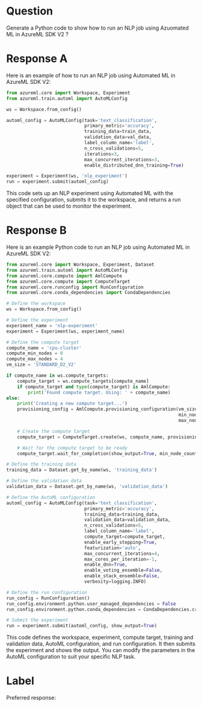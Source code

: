 
# Question

Generate a Python code to show how to run an NLP job using Azuomated ML in AzureML SDK V2 ?

# Response A

Here is an example of how to run an NLP job using Automated ML in AzureML SDK V2:

```python
from azureml.core import Workspace, Experiment
from azureml.train.automl import AutoMLConfig

ws = Workspace.from_config()

automl_config = AutoMLConfig(task='text_classification',
                             primary_metric='accuracy',
                             training_data=train_data,
                             validation_data=val_data,
                             label_column_name='label',
                             n_cross_validations=5,
                             iterations=3,
                             max_concurrent_iterations=3,
                             enable_distributed_dnn_training=True)

experiment = Experiment(ws, 'nlp_experiment')
run = experiment.submit(automl_config)
```

This code sets up an NLP experiment using Automated ML with the specified configuration, submits it to the workspace, and returns a run object that can be used to monitor the experiment.

# Response B

Here is an example Python code to run an NLP job using Automated ML in AzureML SDK V2:

```python
from azureml.core import Workspace, Experiment, Dataset
from azureml.train.automl import AutoMLConfig
from azureml.core.compute import AmlCompute
from azureml.core.compute import ComputeTarget
from azureml.core.runconfig import RunConfiguration
from azureml.core.conda_dependencies import CondaDependencies

# Define the workspace
ws = Workspace.from_config()

# Define the experiment
experiment_name = 'nlp-experiment'
experiment = Experiment(ws, experiment_name)

# Define the compute target
compute_name = 'cpu-cluster'
compute_min_nodes = 0
compute_max_nodes = 4
vm_size = 'STANDARD_D2_V2'

if compute_name in ws.compute_targets:
    compute_target = ws.compute_targets[compute_name]
    if compute_target and type(compute_target) is AmlCompute:
        print('Found compute target. Using: ' + compute_name)
else:
    print('Creating a new compute target...')
    provisioning_config = AmlCompute.provisioning_configuration(vm_size=vm_size,
                                                                min_nodes=compute_min_nodes,
                                                                max_nodes=compute_max_nodes)

    # Create the compute target
    compute_target = ComputeTarget.create(ws, compute_name, provisioning_config)

    # Wait for the compute target to be ready
    compute_target.wait_for_completion(show_output=True, min_node_count=None, timeout_in_minutes=20)

# Define the training data
training_data = Dataset.get_by_name(ws, 'training_data')

# Define the validation data
validation_data = Dataset.get_by_name(ws, 'validation_data')

# Define the AutoML configuration
automl_config = AutoMLConfig(task='text_classification',
                             primary_metric='accuracy',
                             training_data=training_data,
                             validation_data=validation_data,
                             n_cross_validations=5,
                             label_column_name='label',
                             compute_target=compute_target,
                             enable_early_stopping=True,
                             featurization='auto',
                             max_concurrent_iterations=4,
                             max_cores_per_iteration=-1,
                             enable_dnn=True,
                             enable_voting_ensemble=False,
                             enable_stack_ensemble=False,
                             verbosity=logging.INFO)

# Define the run configuration
run_config = RunConfiguration()
run_config.environment.python.user_managed_dependencies = False
run_config.environment.python.conda_dependencies = CondaDependencies.create(conda_packages=['scikit-learn'])

# Submit the experiment
run = experiment.submit(automl_config, show_output=True)
``` 

This code defines the workspace, experiment, compute target, training and validation data, AutoML configuration, and run configuration. It then submits the experiment and shows the output. You can modify the parameters in the AutoML configuration to suit your specific NLP task.

# Label

Preferred response: 
